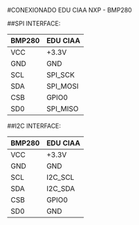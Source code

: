 #CONEXIONADO EDU CIAA NXP - BMP280

##SPI INTERFACE:

| BMP280   |  EDU CIAA   |
|----------| ----------- |
|   VCC    |	+3.3V	 |
|   GND    |	GND	 |
|   SCL    |	SPI_SCK	 |
|   SDA    |	SPI_MOSI |
|   CSB    |	GPIO0	 |
|   SD0    |	SPI_MISO |


##I2C INTERFACE:

| BMP280   |  EDU CIAA   |
|----------| ----------- |
|   VCC    |	+3.3V	 |
|   GND    |	GND	 |
|   SCL    |	I2C_SCL	 |
|   SDA    |	I2C_SDA  |
|   CSB    |	GPIO0	 |
|   SD0    |	GND 	 |
